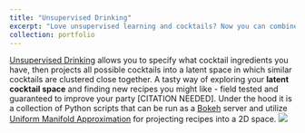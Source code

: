 ```yaml
---
title: "Unsupervised Drinking"
excerpt: "Love unsupervised learning and cocktails? Now you can combine them with <b>Unsupervised Drinking</b> <br/><img src='https://raw.githubusercontent.com/mjboos/unsupervised_drinking/master/usage.gif'>"
collection: portfolio
---
```


[Unsupervised Drinking](https://github.com/mjboos/unsupervised_drinking) allows you to specify what cocktail ingredients you have, then projects all possible cocktails into a latent space in which similar cocktails are clustered close together. A tasty way of exploring your <b>latent cocktail space</b> and finding new recipes you might like - field tested and guaranteed to improve your party [CITATION NEEDED].
Under the hood it is a collection of Python scripts that can be run as a [Bokeh](https://bokeh.org/) server and utilize [Uniform Manifold Approximation](https://umap-learn.readthedocs.io/en/latest/) for projecting recipes into a 2D space.
<a href="https://github.com/mjboos/unsupervised_drinking">
<img src='https://raw.githubusercontent.com/mjboos/unsupervised_drinking/master/usage.gif'>
</a>
